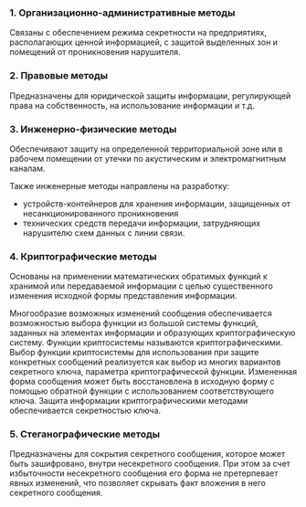 ### 1. Организационно-административные методы

Связаны с обеспечением режима секретности на предприятиях, располагающих ценной информацией, с защитой выделенных зон и помещений от проникновения нарушителя.

### 2. Правовые методы

Предназначены для юридической защиты информации, регулирующей права на собственность, на использование информации и т.д.

### 3. Инженерно-физические методы

Обеспечивают защиту на определенной территориальной зоне или в рабочем помещении от утечки по акустическим и электромагнитным каналам.

Также инженерные методы направлены на разработку:
- устройств-контейнеров для хранения информации, защищенных от несанкционированного проникновения
- технических средств передачи информации, затрудняющих нарушителю схем данных с линии связи.

### 4. Криптографические методы

Основаны на применении математических обратимых функций к хранимой или передаваемой информации с целью существенного изменения исходной формы представления информации.

Многообразие возможных изменений сообщения обеспечивается возможностью выбора функции из большой системы функций, заданных на элементах информации и образующих криптографическую систему. Функции криптосистемы называются криптографическими. Выбор функции криптосистемы для использования при защите конкретных сообщений реализуется как выбор из многих вариантов секретного ключа, параметра криптографической функции. Измененная форма сообщения может быть восстановлена в исходную форму с помощью обратной функции с использованием соответствующего ключа. Защита информации криптографическими методами обеспечивается секретностью ключа.

### 5. Стеганографические методы

Предназначены для сокрытия секретного сообщения, которое может быть зашифровано, внутри несекретного сообщения. При этом за счет избыточности несекретного сообщения его форма не претерпевает явных изменений, что позволяет скрывать факт вложения в него секретного сообщения.


